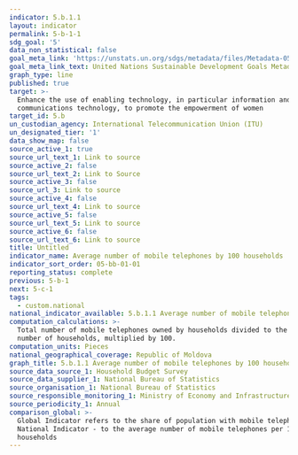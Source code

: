 ```yaml
---
indicator: 5.b.1.1
layout: indicator
permalink: 5-b-1-1
sdg_goal: '5'
data_non_statistical: false
goal_meta_link: 'https://unstats.un.org/sdgs/metadata/files/Metadata-05-0B-01.pdf'
goal_meta_link_text: United Nations Sustainable Development Goals Metadata (PDF 211 KB)
graph_type: line
published: true
target: >-
  Enhance the use of enabling technology, in particular information and
  communications technology, to promote the empowerment of women
target_id: 5.b
un_custodian_agency: International Telecommunication Union (ITU)
un_designated_tier: '1'
data_show_map: false
source_active_1: true
source_url_text_1: Link to source
source_active_2: false
source_url_text_2: Link to Source
source_active_3: false
source_url_3: Link to source
source_active_4: false
source_url_text_4: Link to source
source_active_5: false
source_url_text_5: Link to source
source_active_6: false
source_url_text_6: Link to source
title: Untitled
indicator_name: Average number of mobile telephones by 100 households
indicator_sort_order: 05-bb-01-01
reporting_status: complete
previous: 5-b-1
next: 5-c-1
tags:
  - custom.national
national_indicator_available: 5.b.1.1 Average number of mobile telephones by 100 households
computation_calculations: >-
  Total number of mobile telephones owned by households divided to the total
  number of households, multiplied by 100.
computation_units: Pieces
national_geographical_coverage: Republic of Moldova
graph_title: 5.b.1.1 Average number of mobile telephones by 100 households
source_data_source_1: Household Budget Survey
source_data_supplier_1: National Bureau of Statistics
source_organisation_1: National Bureau of Statistics
source_responsible_monitoring_1: Ministry of Economy and Infrastructure
source_periodicity_1: Annual
comparison_global: >-
  Global Indicator refers to the share of population with mobile telephones, the
  National Indicator - to the average number of mobile telephones per 100
  households
---
```

